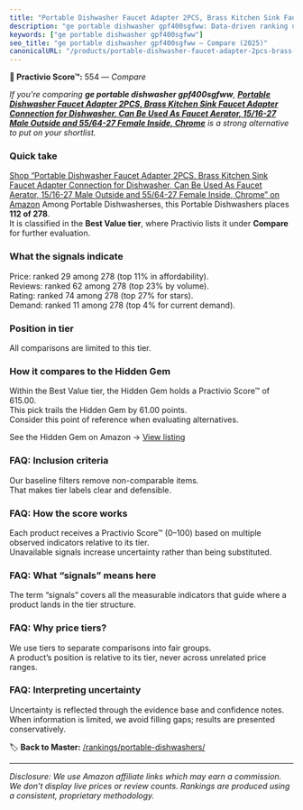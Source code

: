 ```yaml
---
title: "Portable Dishwasher Faucet Adapter 2PCS, Brass Kitchen Sink Faucet Adapter Connection for Dishwasher, Can Be Used As Faucet Aerator, 15/16-27 Male Outside and 55/64-27 Female Inside, Chrome"
description: "ge portable dishwasher gpf400sgfww: Data-driven ranking using the Practivio Score™. Positioned by quality, value, demand, findability, momentum."
keywords: ["ge portable dishwasher gpf400sgfww"]
seo_title: "ge portable dishwasher gpf400sgfww — Compare (2025)"
canonicalURL: "/products/portable-dishwasher-faucet-adapter-2pcs-brass-kitchen-sink-faucet-adapter-connection-for-dishwasher-can-be-used-as-faucet-aerator-1516-27-male-outside-and-5564-27-female-inside-chrome-B0BGR536BL/"
---
```


**🛒 Practivio Score™:** 554 — _Compare_


*If you're comparing **ge portable dishwasher gpf400sgfww**, **[Portable Dishwasher Faucet Adapter 2PCS, Brass Kitchen Sink Faucet Adapter Connection for Dishwasher, Can Be Used As Faucet Aerator, 15/16-27 Male Outside and 55/64-27 Female Inside, Chrome](https://www.amazon.com/dp/B0BGR536BL?tag=practivio-20)** is a strong alternative to put on your shortlist.*
### Quick take
[Shop “Portable Dishwasher Faucet Adapter 2PCS, Brass Kitchen Sink Faucet Adapter Connection for Dishwasher, Can Be Used As Faucet Aerator, 15/16-27 Male Outside and 55/64-27 Female Inside, Chrome” on Amazon](https://www.amazon.com/dp/B0BGR536BL?tag=practivio-20)
Among Portable Dishwasherses, this Portable Dishwashers places **112 of 278**.  
It is classified in the **Best Value tier**, where Practivio lists it under **Compare** for further evaluation.

### What the signals indicate
Price: ranked 29 among 278 (top 11% in affordability).  
Reviews: ranked 62 among 278 (top 23% by volume).  
Rating: ranked 74 among 278 (top 27% for stars).  
Demand: ranked 11 among 278 (top 4% for current demand).

### Position in tier
All comparisons are limited to this tier.

### How it compares to the Hidden Gem
Within the Best Value tier, the Hidden Gem holds a Practivio Score™ of 615.00.  
This pick trails the Hidden Gem by 61.00 points.  
Consider this point of reference when evaluating alternatives.  

See the Hidden Gem on Amazon → [View listing](https://www.amazon.com/dp/B00K8FS5R2?tag=practivio-20)

### FAQ: Inclusion criteria
Our baseline filters remove non-comparable items.  
That makes tier labels clear and defensible.

### FAQ: How the score works
Each product receives a Practivio Score™ (0–100) based on multiple observed indicators relative to its tier.  
Unavailable signals increase uncertainty rather than being substituted.

### FAQ: What “signals” means here
The term “signals” covers all the measurable indicators that guide where a product lands in the tier structure.

### FAQ: Why price tiers?
We use tiers to separate comparisons into fair groups.  
A product’s position is relative to its tier, never across unrelated price ranges.

### FAQ: Interpreting uncertainty
Uncertainty is reflected through the evidence base and confidence notes.  
When information is limited, we avoid filling gaps; results are presented conservatively.

<!-- Missing template for Compare/CompareWithinPriceClass -->


🏷️ **Back to Master:** [/rankings/portable-dishwashers/](/rankings/portable-dishwashers/)

---
_Disclosure: We use Amazon affiliate links which may earn a commission. We don’t display live prices or review counts. Rankings are produced using a consistent, proprietary methodology._
